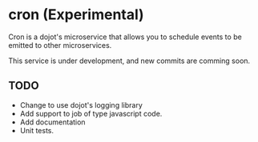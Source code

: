 # cron (Experimental)

Cron is a dojot's microservice that allows you to schedule events to be emitted to other microservices.

This service is under development, and new commits are comming soon.

## TODO

- Change to use dojot's logging library
- Add support to job of type javascript code.
- Add documentation
- Unit tests.
